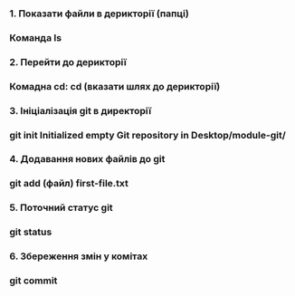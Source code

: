 <h3>1. Показати файли в дерикторії (папці)<h3>

Команда ls

<h3>2. Перейти до дерикторії<h3>

Комадна cd:
cd (вказати шлях до дерикторії)
 
<h3>3. Ініціалізація git в директорії<h3>

git init
Initialized empty Git repository in Desktop/module-git/

<h3>4. Додавання нових файлів до git<h3>

git add (файл) first-file.txt

<h3>5. Поточний статус git<h3>

git status

<h3>6. Збереження змін у комітах<h3>

git commit

